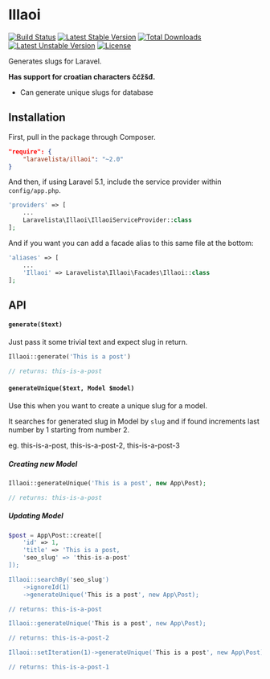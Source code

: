# Illaoi

[![Build Status](https://travis-ci.org/laravelista/Illaoi.svg)](https://travis-ci.org/laravelista/Illaoi) [![Latest Stable Version](https://poser.pugx.org/laravelista/illaoi/v/stable)](https://packagist.org/packages/laravelista/illaoi) [![Total Downloads](https://poser.pugx.org/laravelista/illaoi/downloads)](https://packagist.org/packages/laravelista/illaoi) [![Latest Unstable Version](https://poser.pugx.org/laravelista/illaoi/v/unstable)](https://packagist.org/packages/laravelista/illaoi) [![License](https://poser.pugx.org/laravelista/illaoi/license)](https://packagist.org/packages/laravelista/illaoi)

Generates slugs for Laravel.

**Has support for croatian characters čćžšđ.**

- Can generate unique slugs for database

##  Installation

First, pull in the package through Composer.

```json
"require": {
    "laravelista/illaoi": "~2.0"
}
```

And then, if using Laravel 5.1, include the service provider within `config/app.php`.

```php
'providers' => [
    ...
    Laravelista\Illaoi\IllaoiServiceProvider::class
];
```

And if you want you can add a facade alias to this same file at the bottom:

```php
'aliases' => [
    ...
    'Illaoi' => Laravelista\Illaoi\Facades\Illaoi::class
];
```

## API

#### `generate($text)`

Just pass it some trivial text and expect slug in return.

```php
Illaoi::generate('This is a post')

// returns: this-is-a-post
```

#### `generateUnique($text, Model $model)`

Use this when you want to create a unique slug for a model.

It searches for generated slug in Model by `slug` and if found increments last number by  1 starting from number 2. 

eg. this-is-a-post, this-is-a-post-2, this-is-a-post-3

##### Creating new Model

```php
Illaoi::generateUnique('This is a post', new App\Post);

// returns: this-is-a-post
```

##### Updating Model

```php
$post = App\Post::create([
    'id' => 1,
    'title' => 'This is a post,
    'seo_slug' => 'this-is-a-post'
]);

Illaoi::searchBy('seo_slug')
    ->ignoreId(1)
    ->generateUnique('This is a post', new App\Post);

// returns: this-is-a-post

Illaoi::generateUnique('This is a post', new App\Post);

// returns: this-is-a-post-2

Illaoi::setIteration(1)->generateUnique('This is a post', new App\Post);

// returns: this-is-a-post-1
```